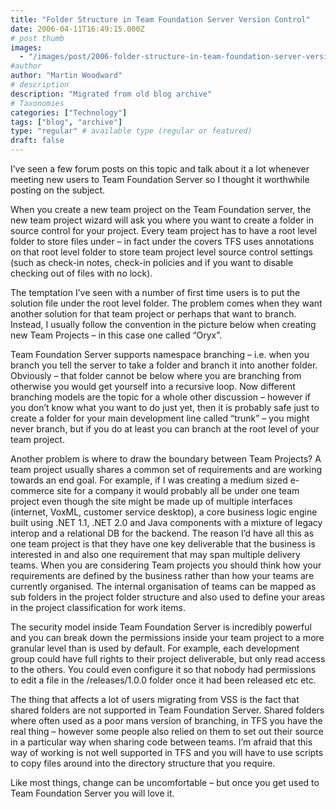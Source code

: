 ```yaml
---
title: "Folder Structure in Team Foundation Server Version Control"
date: 2006-04-11T16:49:15.000Z
# post thumb
images:
  - "/images/post/2006-folder-structure-in-team-foundation-server-version-control.jpg"
#author
author: "Martin Woodward"
# description
description: "Migrated from old blog archive"
# Taxonomies
categories: ["Technology"]
tags: ["blog", "archive"]
type: "regular" # available type (regular or featured)
draft: false
---
```


I’ve seen a few forum posts on this topic and talk about it a lot whenever meeting new users to Team Foundation Server so I thought it worthwhile posting on the subject.

When you create a new team project on the Team Foundation server, the new team project wizard will ask you where you want to create a folder in source control for your project.  Every team project has to have a root level folder to store files under – in fact under the covers TFS uses annotations on that root level folder to store team project level source control settings (such as check-in notes, check-in policies and if you want to disable checking out of files with no lock).

The temptation I’ve seen with a number of first time users is to put the solution file under the root level folder.  The problem comes when they want another solution for that team project or perhaps that want to branch.  Instead, I usually follow the convention in the picture below when creating new Team Projects – in this case one called “Oryx”.

[](http://www.woodwardweb.com/blog/example_structure.png)[](http://www.woodwardweb.com/blog/example_structure.png)

Team Foundation Server supports namespace branching – i.e. when you branch you tell the server to take a folder and branch it into another folder.  Obviously – that folder cannot be below where you are branching from otherwise you would get yourself into a recursive loop.  Now different branching models are the topic for a whole other discussion – however if you don’t know what you want to do just yet, then it is probably safe just to create a folder for your main development line called “trunk” – you might never branch, but if you do at least you can branch at the root level of your team project.

Another problem is where to draw the boundary between Team Projects?   A team project usually shares a common set of requirements and are working towards an end goal.  For example, if I was creating a medium sized e-commerce site for a company it would probably all be under one team project even though the site might be made up of multiple interfaces (internet, VoxML, customer service desktop), a core business logic engine built using .NET 1.1, .NET 2.0 and Java components with a mixture of legacy interop and a relational DB for the backend.  The reason I’d have all this as one team project is that they have one key deliverable that the business is interested in and also one requirement that may span multiple delivery teams.  When you are considering Team projects you should think how your requirements are defined by the business rather than how your teams are currently organised.  The internal organisation of teams can be mapped as sub folders in the project folder structure and also used to define your areas in the project classification for work items.

The security model inside Team Foundation Server is incredibly powerful and you can break down the permissions inside your team project to a more granular level than is used by default.  For example, each development group could have full rights to their project deliverable, but only read access to the others.  You could even configure it so that nobody had permissions to edit a file in the /releases/1.0.0 folder once it had been released etc etc. 

The thing that affects a lot of users migrating from VSS is the fact that shared folders are not supported in Team Foundation Server.  Shared folders where often used as a poor mans version of branching, in TFS you have the real thing – however some people also relied on them to set out their source in a particular way when sharing code between teams.  I’m afraid that this way of working is not well supported in TFS and you will have to use scripts to copy files around into the directory structure that you require.

Like most things, change can be uncomfortable – but once you get used to Team Foundation Server you will love it.